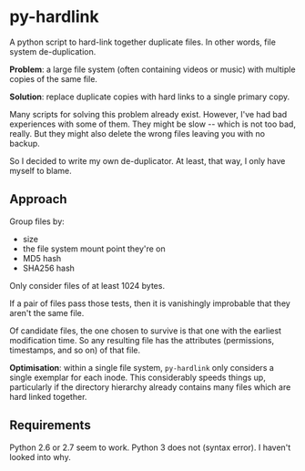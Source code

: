 py-hardlink
===========

A python script to hard-link together duplicate files.  In other words, file system de-duplication.

**Problem**:
a large file system (often containing videos or music) with multiple copies of
the same file.

**Solution**:
replace duplicate copies with hard links to a single primary copy.

Many scripts for solving this problem already exist.  However, I've had bad
experiences with some of them.  They might be slow -- which is not too
bad, really. But they might also delete the wrong files leaving you with no
backup.

So I decided to write my own de-duplicator.  At least, that way, I only have
myself to blame.

## Approach

Group files by:

* size
* the file system mount point they're on
* MD5 hash
* SHA256 hash

Only consider files of at least 1024 bytes.

If a pair of files pass those tests, then it is vanishingly improbable that
they aren't the same file.

Of candidate files, the one chosen to survive is that one with the earliest
modification time.  So any resulting file has the attributes (permissions,
timestamps, and so on) of that file.

**Optimisation**: within a single file system, `py-hardlink` only considers a
single exemplar for each inode.  This considerably speeds things up,
particularly if the directory hierarchy already contains many files which are
hard linked together.

## Requirements

Python 2.6 or 2.7 seem to work.  Python 3 does not (syntax error).  I haven't
looked into why.

